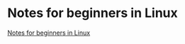 # Notes for beginners in Linux
[Notes for beginners in Linux](https://aiwithcloud.com/2022/09/15/notes_for_beginners_in_linux/)